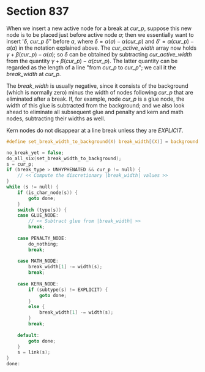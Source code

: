 # Section 837

When we insert a new active node for a break at *cur_p*, suppose this new node is to be placed just before active node $a$;
then we essentially want to insert '$\delta$, *cur_p* $\delta'$' before $a$, where $\delta = \alpha(a) - \alpha($*cur_p*$)$ and $\delta' = \alpha($*cur_p*$) - \alpha(a)$ in the notation explained above.
The *cur_active_width* array now holds $\gamma + \beta($*cur_p*$) - \alpha(a)$;
so $\delta$ can be obtained by subtracting *cur_active_width* from the quantity $\gamma + \beta($*cur_p*$) - \alpha($*cur_p*$)$.
The latter quantity can be regarded as the length of a line "from *cur_p* to *cur_p*";
we call it the *break_width* at *cur_p*.

The *break_width* is usually negative, since it consists of the background (which is normally zero) minus the width of nodes following&nbsp;*cur_p* that are eliminated after a break.
If, for example, node *cur_p* is a glue node, the width of this glue is subtracted from the background; and we also look ahead to eliminate all subsequent glue and penalty and kern and math nodes, subtracting their widths as well.

Kern nodes do not disappear at a line break unless they are *EXPLICIT*.

```c include/breaker.h
#define set_break_width_to_background(X) break_width[(X)] = background[(X)]
```

```c << Compute the values of |break_width| >>=
no_break_yet = false;
do_all_six(set_break_width_to_background);
s = cur_p;
if (break_type > UNHYPHENATED && cur_p != null) {
    // << Compute the discretionary |break_width| values >>
}
while (s != null) {
    if (is_char_node(s)) {
        goto done;
    }
    switch (type(s)) {
    case GLUE_NODE:
        // << Subtract glue from |break_width| >>
        break;
    
    case PENALTY_NODE:
        do_nothing;
        break;
    
    case MATH_NODE:
        break_width[1] -= width(s);
        break;
    
    case KERN_NODE:
        if (subtype(s) != EXPLICIT) {
            goto done;
        }
        else {
            break_width[1] -= width(s);
        }
        break;
    
    default:
        goto done;
    }
    s = link(s);
}
done:
```
